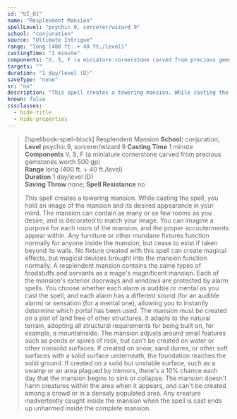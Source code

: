 ```yaml
---
id: "UI_81"
name: "Resplendent Mansion"
spellLevel: "psychic 9, sorcerer/wizard 9"
school: "conjuration"
source: "Ultimate Intrigue"
range: "long (400 ft. + 40 ft./level)"
castingTime: "1 minute"
components: "V, S, F (a miniature cornerstone carved from precious gemstones worth 500 gp)"
targets: ""
duration: "1 day/level (D)"
saveType: "none"
sr: "no"
description: "This spell creates a towering mansion. While casting the spell, you hold an image of the mansion and its desired appearance in your mind. The mansion can contain as many or as few rooms as you desire, and is decorated to match your image. You can imagine a purpose for each room of the mansion, and the proper accouterments appear within. Any furniture or other mundane fixtures function normally for anyone inside the mansion, but cease to exist if taken beyond its walls. No fixture created with this spell can create magical effects, but magical devices brought into the mansion function normally.  A resplendent mansion contains the same types of foodstuffs and servants as a mage's magnificent mansion.  Each of the mansion's exterior doorways and windows are protected by alarm spells. You choose whether each alarm is audible or mental as you cast the spell, and each alarm has a different sound (for an audible alarm) or sensation (for a mental one), allowing you to instantly determine which portal has been used.  The mansion must be created on a plot of land free of other structures. It adapts to the natural terrain, adopting all structural requirements for being built on, for example, a mountainside. The mansion adjusts around small features such as ponds or spires of rock, but can't be created on water or other nonsolid surfaces. If created on snow, sand dunes, or other soft surfaces with a solid surface underneath, the foundation reaches the solid ground. If created on a solid but unstable surface, such as a swamp or an area plagued by tremors, there's a 10% chance each day that the mansion begins to sink or collapse.  The mansion doesn't harm creatures within the area when it appears, and can't be created among a crowd or in a densely populated area. Any creature inadvertently caught inside the mansion when the spell is cast ends up unharmed inside the complete mansion."
known: false
cssclasses:
  - hide-title
  - hide-properties
---
```


> [!spellbook-spell-block] Resplendent Mansion
> **School:** conjuration; **Level** psychic 9, sorcerer/wizard 9
> **Casting Time** 1 minute  
> **Components** V, S, F (a miniature cornerstone carved from precious gemstones worth 500 gp)  
> **Range** long (400 ft. + 40 ft./level)  
> **Duration** 1 day/level (D)  
> **Saving Throw** none; **Spell Resistance** no
> 
> This spell creates a towering mansion. While casting the spell, you hold an image of the mansion and its desired appearance in your mind. The mansion can contain as many or as few rooms as you desire, and is decorated to match your image. You can imagine a purpose for each room of the mansion, and the proper accouterments appear within. Any furniture or other mundane fixtures function normally for anyone inside the mansion, but cease to exist if taken beyond its walls. No fixture created with this spell can create magical effects, but magical devices brought into the mansion function normally.  A resplendent mansion contains the same types of foodstuffs and servants as a mage's magnificent mansion.  Each of the mansion's exterior doorways and windows are protected by alarm spells. You choose whether each alarm is audible or mental as you cast the spell, and each alarm has a different sound (for an audible alarm) or sensation (for a mental one), allowing you to instantly determine which portal has been used.  The mansion must be created on a plot of land free of other structures. It adapts to the natural terrain, adopting all structural requirements for being built on, for example, a mountainside. The mansion adjusts around small features such as ponds or spires of rock, but can't be created on water or other nonsolid surfaces. If created on snow, sand dunes, or other soft surfaces with a solid surface underneath, the foundation reaches the solid ground. If created on a solid but unstable surface, such as a swamp or an area plagued by tremors, there's a 10% chance each day that the mansion begins to sink or collapse.  The mansion doesn't harm creatures within the area when it appears, and can't be created among a crowd or in a densely populated area. Any creature inadvertently caught inside the mansion when the spell is cast ends up unharmed inside the complete mansion.